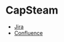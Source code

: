 # CapSteam
- [Jira](https://gsusag00.atlassian.net/jira/software/projects/SCRUM/boards/1)
- [Confluence](https://gsusag00.atlassian.net/wiki/spaces/CapSteam/overview)
